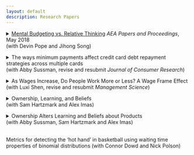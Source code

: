 ```yaml
---
layout: default
description: Research Papers
--- 
```

 
 <p> <details><summary><a href='/public/Website_mental_budgeting.pdf'> Mental Budgeting vs. Relative Thinking</a>
        <i>AEA Papers and Proceedings</i>, May 2018 <br> (with Devin Pope and Jihong Song)</summary>
    <p>
    A growing literature uses economic behaviors in field settings to test predictions generated by various psychological models. In some cases, psychological theories make conflicting predictions for the same consumer context. In this paper, we attempt to reconcile two conflicting predictions about upgrading behavior, one made by category budgeting (e.g.,Heath and Soll, 1996, Thaler, 1985)—which suggests people will upgrade less as prices go up—and one made by relative thinking (e.g., Kahneman and Tversky, 1981)—which suggests people will upgrade more as prices go up.
    </p>
    </details>
     

 <p><details><summary> The ways minimum payments affect credit card debt repayment strategies across multiple cards<br>
  (with Abby Sussman, revise and resubmit <i>Journal of Consumer Research</i>)</summary>
  <p>
    <b>Abstract:</b>
While debt can provide important flexibility and opportunity for consumers, interest payments on this debt is costly.  US consumers currently pay an average interest rate of 17% on a total of $15,482 outstanding debt balances, with poor debt management strategies leading consumers to spend even more than necessary on interest payments. We investigate people’s lay theories of optimal credit card debt repayment strategies and examine how minimum payments affect these strategies across multiple cards. We first find that consumers’ lay beliefs do align with the cost-minimizing strategy (i.e., paying the highest interest rate debts first), but that consumers do not place enough emphasis on the importance of interest rates (studies 1a, b). Second, we propose and provide evidence for the dispersion theory in the context of minimum payments: the presence of the minimum payment requirement causes participants to spread excess repayments across more accounts, interfering with implementation of the optimal strategy (Study 2-5). Finally, we find that making an explicit allocation decision for each account moderates the effects of the minimum payment we document in prior studies (Study 6). 
   </p>
   </details>
    <p><details><summary> As Wages Increase, Do People Work More or Less? A Wage Frame Effect (with Luxi Shen, revise and resubmit <i>Management Science</i>)</summary>
<p>
    <b>Abstract:</b>
In jobs in which workers have the flexibility to decide how much work to supply, such as in the gig economy, the effect of a wage change on work supply can be hard to predict. A wage increase, for example, offers workers the opportunity to make more money, so they may want to work more, but at the same time, it allows them to enjoy more leisure, so they do not need to work so much. Economic theory alone does not predict which outcome is more likely to occur, and empirical evidence on the short-term effect of wage change on work supply is also mixed. This research provides some psychological insights into this economic problem by showing that the effect of wage change on work supply depends on how the change is framed. Specifically, for a worker who used to work A hours to earn $X, if the wage change is presented as a payment change (“work the same A hours and earn $Y”), then work supply is expected to change in the same direction as the wage change. By contrast, if the wage change is presented as a workload change (“work B hours and earn the same $X”), then work supply is expected to change in the opposite direction of the wage change. This wage frame effect occurs because in multi-attribute decisions, decision makers assign greater weight to attributes that change than to those that remain constant. A series of experiments (total N = 2,599) demonstrates the wage frame effect on both expressed willingness-to-work and actual work performance, and tests the proposed account as well as alternative explanations. Since any wage change has to be communicated with some specific frame, the choice of the frame can have powerful effects. In fact, it is even possible for a wage decrease to elicit the same increase in work supply as a wage increase. This research (a) offers psychological insights into a classic economic problem, (b) documents a novel framing effect for the judgment and decision-making literature, and (c) suggests a nudge idea in incentive designs to managers and policy makers.
</p>
</details>
  <p><details><summary> Ownership, Learning, and Beliefs <br> (with Sam Hartzmark and Alex Imas) 
  </summary>
  <p>
    <b>Abstract:</b>
    We study how ownership affects learning and beliefs. Using an experimental asset market, we find that owning a good leads people to over-extrapolate from signals about its underlying value: after seeing positive signals, people become too optimistic, after seeing negative signals, they become too pessimistic. This result holds relative to a Bayesian benchmark and compared to learning about goods they do not own. In fact, learning is less biased and more "correct" about goods that are not owned. We replicate these results in field data, showing that asset owners over-extrapolate nearly twice as much as non-owners from the same signals. 
   </p>
  </details>
  
<p><details><summary> Ownership Alters Learning and Beliefs about Products <br> (with Abby Sussman, Sam Hartzmark and Alex Imas) 
  </summary>
  <p> <b>Abstract:</b>
    Consumers often make repeated purchase decisions. We investigate how owning a product alters learning about the owned goods as well as other products in the same category or made by the same brand. Across both experimentally controlled and naturally occurring purchase behavior, we show that owners (vs. non-owners) update their beliefs more extremely in response to new information. This exacerbates the effects of motivated reasoning in the positive domain, but attenuates it in the negative domain where it can even become more pessimistic than non-owners. We propose that differential attention to information drives these patterns of updating. Owners also report higher likelihood than non-owners of purchasing another product from a brand with a better product in our assessment task, but are no more likely to do so for for a brand with a worse product. Our results suggest that ownership alters the way consumers incorporate new information about related products and brands into their beliefs. In future studies we hope to extend these results using heightened salience of ownership through the use of real products in the lab, examining the impact of choice relative to random assignment to a product or brand, and other related topics including the endowment and disposition effects.
   </p>
  </details>
  <br>
<p> Metrics for detecting the ‘hot hand’ in basketball using waiting time properties of binomial distributions (with Connor Dowd and Nick Polson)
  
